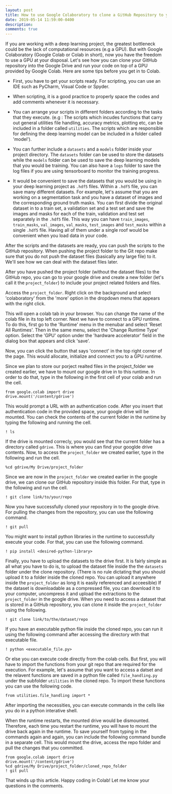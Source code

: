 ```yaml
---
layout: post
title: How to use Google Colaboratory to clone a GitHub Repository to your Google Drive?
date: 2019-05-14 11:59:00-0400
description: 
comments: true
---
```

If you are working with a deep learning project, the greatest bottleneck could be the lack of computational resources (e.g a GPU). But with Google Colaboratory (Google Colab or Colab in short), now you have the freedom to use a GPU at your disposal. Let's see how you can clone your GitHub repository into the Google Drive and run your code on top of a GPU provided by Google Colab. Here are some tips before you get in to Colab.

* First, you have to get your scripts ready. For scripting, you can use an IDE such as PyCharm, Visual Code or Spyder.

* When scripting, it is a good practice to properly space the codes and add comments whenever it is necessary.

* You can arrange your scripts in different folders according to the tasks that they execute. (e.g : The scripts which incudes functions that carry out general utilities file handling, accuracy metrics, plotting etc, can be included in a folder called `utilities`. The scripts which are responsible for defining the deep learning model can be included in a folder called 'model').

* You can further include a `datasets` and a `models` folder inside your project directory. The `datasets` folder can be used to store the datasets while the `models` folder can be used to save the deep learning models that you would be training. You can also have a `logs` folder to save the log files if you are using tensorboard to monitor the training progress.

* It would be convenient to save the datasets that you would be using in your deep learning project as `.hdf5` files. Within a `.hdf5` file, you can save many different datasets. For example, let's assume that you are working on a segmentation task and you have a dataset of images and the corresponding ground truth masks. You can first divide the original dataset in to a train set, a validation set and a test set and save the images and masks for each of the train, validation and test set separately in the `.hdf5` file. This way you can have `train_images`, `train_masks`, `val_images`, `val_masks`, `test_images` and `test_masks` within a single `.hdf5` file. Having all of them under a single roof would be convenient when you load data in your code.

After the scripts and the datasets are ready, you can push the scripts to the GitHub repository. When pushing the project folder to the Git repo make sure that you do not push the dataset files (basically any large file) to it. We'll see how we can deal with the dataset files later.

After you have pushed the project folder (without the dataset files) to the GitHub repo, you can go to your google drive and create a new folder (let's call it the `project_folder`) to include your project related folders and files.

Access the `project_folder`. Right click on the background and select 'colaboratory' from the 'more' option in the dropdown menu that appears with the right click.

This will open a colab tab in your browser. You can change the name of the colab file in its top left corner. Next we have to connect to a GPU runtime. To do this, first go to the 'Runtime' menu in the menubar and select 'Reset All Runtimes'. Then in the same menu, select the 'Change Runtime Type' option. Select the 'GPU' option under the 'hardware accelerator' field in the dialog box that appears and click 'save'.

Now, you can click the button that says 'connect' in the top right corner of the page. This would allocate, initialize and connect you to a GPU runtime.

Since we plan to store our porject realted files in the project_folder we created earlier, we have to mount our google drive in to this runtime. In order to do that, type in the following in the first cell of your colab and run the cell.

```
from google.colab import drive
drive.mount('/content/gdrive')
```

This would prompt a URL with an authentication code. After you insert that authentication code in the provided space, your google drive will be mounted. You can check the contents of the current folder in the runtime by typing the following and running the cell.

```
! ls
```

If the drive is mounted correcly, you would see that the current folder has a directory called `gdrive`. This is where you can find your googlde drive contents. Now, to access the `project_folder` we created earlier, type in the following and run the cell.

```
%cd gdrive/My Drive/project_folder
```

Since we are now in the `project_folder` we created earlier in the google drive, we can clone our GitHub repository inside this folder. For that, type in the following and run the cell.

```
! git clone link/to/your/repo
```

Now you have successfully cloned your repository in to the google drive. For pulling the changes from the repository, you can use the following command.

```
! git pull
```

You might want to install python libraries in the runtime to successfully execute your code. For that, you can use the following command.

```
! pip install <desired-python-library>
```

Finally, you have to upload the datasets to the drive first. It is fairly simple as all what you have to do is, to upload the dataset file inside the the `datasets` folder under the clone repository. (There is no rule dictating that you should upload it to a folder inside the cloned repo. You can upload it anywhere inside the `project_folder` as long it is easily referenced and acceesible)
If the dataset is downloadable as a compressed file, you can download it to your computer, uncompress it and upload the extractions to the `project_folder` in the google drive.
When you need to access a dataset that is stored in a GitHub repository, you can clone it inside the `project_folder` using the following.

```
! git clone link/to/the/dataset/repo
```

If you have an executable python file inside the cloned repo, you can run it using the following command after accessing the directory with that executable file.

```
! python <executable_file.py>
```

Or else you can execute code directly from the colab cells. But first, you will have to import the functions from your git repo that are required for the execution. For example, let's assume that you want to access a datset and the relavent functions are saved in a python file called `file_handling.py` under the subfolder `utilities` in the cloned repo. To import these functions you can use the following code.

```
from utilities.file_handling import *
```

After importing the necessities, you can execute commands in the cells like you do in a python interative shell.

When the runtime restarts, the mounted drive would be dismounted. Therefore, each time you restart the runtime, you will have to mount the drive back again in the runtime. To save yourself from typing in the commands again and again, you can include the following command bundle in a separate cell. This would mount the drive, access the repo folder and pull the changes that you committed.

```
from google.colab import drive
drive.mount('/content/gdrive')
%cd gdrive/My Drive/project_folder/cloned_repo_folder
! git pull
```

That winds up this article. Happy coding in Colab! Let me know your questions in the comments.
